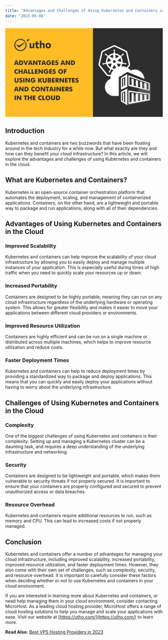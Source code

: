```yaml
---
title: "Advantages and Challenges of Using Kubernetes and Containers in the Cloud"
date: "2023-05-08"
---
```


![Advantages and Challenges of Using Kubernetes and Containers in the Cloud](images/Advantages-and-Challenges-of-Using-Kubernetes-and-Containers-in-the-Cloud.jpg)

## **Introduction**

Kubernetes and containers are two buzzwords that have been floating around in the tech industry for a while now. But what exactly are they and how can they benefit your cloud infrastructure? In this article, we will explore the advantages and challenges of using Kubernetes and containers in the cloud.

## **What are Kubernetes and Containers?**

Kubernetes is an open-source container orchestration platform that automates the deployment, scaling, and management of containerized applications. Containers, on the other hand, are a lightweight and portable way to package and run applications, along with all of their dependencies.

## **Advantages of Using Kubernetes and Containers in the Cloud**

### **Improved Scalability**

Kubernetes and containers can help improve the scalability of your cloud infrastructure by allowing you to easily deploy and manage multiple instances of your application. This is especially useful during times of high traffic when you need to quickly scale your resources up or down.

### **Increased Portability**

Containers are designed to be highly portable, meaning they can run on any cloud infrastructure regardless of the underlying hardware or operating system. This allows for greater flexibility and makes it easier to move your applications between different cloud providers or environments.

### **Improved Resource Utilization**

Containers are highly efficient and can be run on a single machine or distributed across multiple machines, which helps to improve resource utilization and reduce costs.

### **Faster Deployment Times**

Kubernetes and containers can help to reduce deployment times by providing a standardized way to package and deploy applications. This means that you can quickly and easily deploy your applications without having to worry about the underlying infrastructure.

## **Challenges of Using Kubernetes and Containers in the Cloud**

### **Complexity**

One of the biggest challenges of using Kubernetes and containers is their complexity. Setting up and managing a Kubernetes cluster can be a daunting task, and requires a deep understanding of the underlying infrastructure and networking.

### **Security**

Containers are designed to be lightweight and portable, which makes them vulnerable to security threats if not properly secured. It is important to ensure that your containers are properly configured and secured to prevent unauthorized access or data breaches.

### **Resource Overhead**

Kubernetes and containers require additional resources to run, such as memory and CPU. This can lead to increased costs if not properly managed.

## **Conclusion**

Kubernetes and containers offer a number of advantages for managing your cloud infrastructure, including improved scalability, increased portability, improved resource utilization, and faster deployment times. However, they also come with their own set of challenges, such as complexity, security, and resource overhead. It is important to carefully consider these factors when deciding whether or not to use Kubernetes and containers in your cloud environment.

If you are interested in learning more about Kubernetes and containers, or need help managing them in your cloud environment, consider contacting MicroHost. As a leading cloud hosting provider, MicroHost offers a range of cloud hosting solutions to help you manage and scale your applications with ease. Visit our website at [https://utho.com/](https://utho.com/) to learn more.

**Read Also:** [Best VPS Hosting Providers in 2023](https://utho.com/docs/tutorial/best-vps-hosting-providers-in-2023/)
